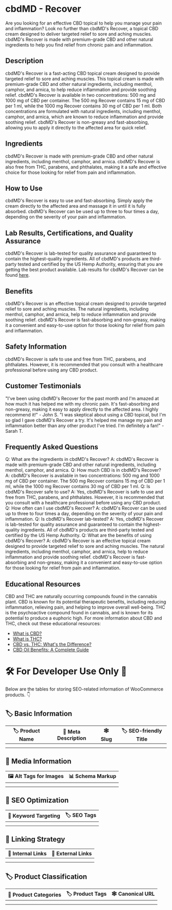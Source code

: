 # cbdMD - Recover
Are you looking for an effective CBD topical to help you manage your pain and inflammation? Look no further than cbdMD's Recover, a topical CBD cream designed to deliver targeted relief to sore and aching muscles. cbdMD's Recover is made with premium-grade CBD and other natural ingredients to help you find relief from chronic pain and inflammation.
## Description
cbdMD's Recover is a fast-acting CBD topical cream designed to provide targeted relief to sore and aching muscles. This topical cream is made with premium-grade CBD and other natural ingredients, including menthol, camphor, and arnica, to help reduce inflammation and provide soothing relief. cbdMD's Recover is available in two concentrations: 500 mg and 1000 mg of CBD per container.
The 500 mg Recover contains 15 mg of CBD per 1 ml, while the 1000 mg Recover contains 30 mg of CBD per 1 ml. Both concentrations are formulated with natural ingredients, including menthol, camphor, and arnica, which are known to reduce inflammation and provide soothing relief. cbdMD's Recover is non-greasy and fast-absorbing, allowing you to apply it directly to the affected area for quick relief.
## Ingredients
cbdMD's Recover is made with premium-grade CBD and other natural ingredients, including menthol, camphor, and arnica. cbdMD's Recover is also free from THC, parabens, and phthalates, making it a safe and effective choice for those looking for relief from pain and inflammation.
## How to Use
cbdMD's Recover is easy to use and fast-absorbing. Simply apply the cream directly to the affected area and massage it in until it is fully absorbed. cbdMD's Recover can be used up to three to four times a day, depending on the severity of your pain and inflammation.
## Lab Results, Certifications, and Quality Assurance
cbdMD's Recover is lab-tested for quality assurance and guaranteed to contain the highest-quality ingredients. All of cbdMD's products are third-party tested and certified by the US Hemp Authority, ensuring that you are getting the best product available. Lab results for cbdMD's Recover can be found [here](https://www.cbdmd.com/lab-results).
## Benefits
cbdMD's Recover is an effective topical cream designed to provide targeted relief to sore and aching muscles. The natural ingredients, including menthol, camphor, and arnica, help to reduce inflammation and provide soothing relief. cbdMD's Recover is fast-absorbing and non-greasy, making it a convenient and easy-to-use option for those looking for relief from pain and inflammation.
## Safety Information
cbdMD's Recover is safe to use and free from THC, parabens, and phthalates. However, it is recommended that you consult with a healthcare professional before using any CBD product.
## Customer Testimonials
"I've been using cbdMD's Recover for the past month and I'm amazed at how much it has helped me with my chronic pain. It's fast-absorbing and non-greasy, making it easy to apply directly to the affected area. I highly recommend it!" - John S.
"I was skeptical about using a CBD topical, but I'm so glad I gave cbdMD's Recover a try. It's helped me manage my pain and inflammation better than any other product I've tried. I'm definitely a fan!" - Sarah T.
## Frequently Asked Questions
Q: What are the ingredients in cbdMD's Recover?
A: cbdMD's Recover is made with premium-grade CBD and other natural ingredients, including menthol, camphor, and arnica.
Q: How much CBD is in cbdMD's Recover?
A: cbdMD's Recover is available in two concentrations: 500 mg and 1000 mg of CBD per container. The 500 mg Recover contains 15 mg of CBD per 1 ml, while the 1000 mg Recover contains 30 mg of CBD per 1 ml.
Q: Is cbdMD's Recover safe to use?
A: Yes, cbdMD's Recover is safe to use and free from THC, parabens, and phthalates. However, it is recommended that you consult with a healthcare professional before using any CBD product.
Q: How often can I use cbdMD's Recover?
A: cbdMD's Recover can be used up to three to four times a day, depending on the severity of your pain and inflammation.
Q: Is cbdMD's Recover lab-tested?
A: Yes, cbdMD's Recover is lab-tested for quality assurance and guaranteed to contain the highest-quality ingredients. All of cbdMD's products are third-party tested and certified by the US Hemp Authority.
Q: What are the benefits of using cbdMD's Recover?
A: cbdMD's Recover is an effective topical cream designed to provide targeted relief to sore and aching muscles. The natural ingredients, including menthol, camphor, and arnica, help to reduce inflammation and provide soothing relief. cbdMD's Recover is fast-absorbing and non-greasy, making it a convenient and easy-to-use option for those looking for relief from pain and inflammation.
## Educational Resources
CBD and THC are naturally occurring compounds found in the cannabis plant. CBD is known for its potential therapeutic benefits, including reducing inflammation, relieving pain, and helping to improve overall well-being. THC is the psychoactive compound found in cannabis, and is known for its potential to produce a euphoric high. 
For more information about CBD and THC, check out these educational resources: 
- [What is CBD?](https://www.healthline.com/health/cbd-oil-benefits)
- [What is THC?](https://www.healthline.com/health/thc-effects)
- [CBD vs. THC: What's the Difference?](https://www.cannabisculture.com/content/2019/06/03/cbd-vs-thc-whats-the-difference/)
- [CBD Oil Benefits: A Complete Guide](https://www.cbdorigin.com/cbd-oil-benefits/)
# 🛠️ For Developer Use Only 🔐

Below are the tables for storing SEO-related information of WooCommerce products. 👇

## 🏷️ Basic Information 

| 🏷️ Product Name | 📝 Meta Description | 🕸️ Slug | 🏷️ SEO-friendly Title |
| -------------- | ------------------ | ------ | ---------------------- |
|                |                    |        |                        |
|                |                    |        |                        |

## 📸 Media Information

| 🖼️ Alt Tags for Images | 📊 Schema Markup |
| --------------------- | --------------- |
|                       |                 |
|                       |                 |

## 🔎 SEO Optimization

| 🎯 Keyword Targeting | 🏷️ SEO Tags |
| ------------------- | ---------- |
|                     |            |
|                     |            |

## 🔗 Linking Strategy 

| 🔗 Internal Links | 🔗 External Links |
| ---------------- | ---------------- |
|                  |                  |
|                  |                  |

## 🏷️ Product Classification 

| 📂 Product Categories | 🏷️ Product Tags | 🕸️ Canonical URL |
| ------------------ | ------------ | ------------- |
|                    |              |               |
|                    |              |               |

